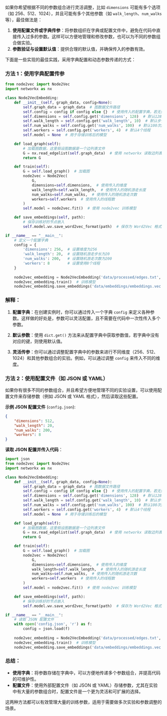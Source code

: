 如果你希望根据不同的参数组合进行灵活调整，比如 `dimensions` 可能有多个选项（如 256、512、1024），并且可能有多个其他参数（如 `walk_length`、`num_walks` 等），最佳做法是：

1. **使用配置文件或字典传参**：将参数组织在字典或配置文件中，避免在代码中直接传入过多的参数。这样可以方便地管理和修改参数，也可以为不同的参数组合做实验。
2. **参数验证与设置默认值**：提供合理的默认值，并确保传入的参数有效。

下面是一些实现的最佳实践，采用字典配置和动态参数传递的方式：

### 方法 1：使用字典配置传参

```python
from node2vec import Node2Vec
import networkx as nx

class Node2VecEmbedding:
    def __init__(self, graph_data, config=None):
        self.graph_data = graph_data  # 图数据文件路径
        self.config = config if config else {}  # 使用传入的配置字典，若无则为空字典
        self.dimensions = self.config.get('dimensions', 128)  # 默认128维
        self.walk_length = self.config.get('walk_length', 10)  # 默认步长10
        self.num_walks = self.config.get('num_walks', 100)  # 默认100次游走
        self.workers = self.config.get('workers', 4)  # 默认4个线程
        self.model = None  # 用于存储训练后的模型

    def load_graph(self):
        # 加载图数据，这里假设图数据是一个边列表文件
        G = nx.read_edgelist(self.graph_data)  # 使用 networkx 读取边列表文件
        return G

    def train(self):
        G = self.load_graph()  # 加载图
        node2vec = Node2Vec(
            G, 
            dimensions=self.dimensions,  # 使用传入的维度
            walk_length=self.walk_length,  # 使用传入的随机游走长度
            num_walks=self.num_walks,  # 使用传入的随机游走次数
            workers=self.workers  # 使用传入的线程数
        )
        self.model = node2vec.fit()  # 使用 node2vec 训练模型

    def save_embeddings(self, path):
        # 保存训练好的节点嵌入
        self.model.wv.save_word2vec_format(path)  # 保存为 Word2Vec 格式的文件

if __name__ == "__main__":
    # 定义一个配置字典
    config = {
        'dimensions': 256,  # 设置维度为256
        'walk_length': 20,  # 设置随机游走步长为20
        'num_walks': 200,   # 设置随机游走次数为200
        'workers': 8        # 设置使用8个线程
    }
    
    node2vec_embedding = Node2VecEmbedding('data/processed/edges.txt', config)  # 传入图数据路径和配置字典
    node2vec_embedding.train()  # 训练模型
    node2vec_embedding.save_embeddings('data/embeddings/embeddings.vec')  # 保存嵌入结果
```

### 解释：
1. **配置字典**：在创建实例时，你可以通过传入一个字典 `config` 来定义各种参数。这样做的好处是，参数可以灵活配置，且不需要在代码中一次性传入多个参数。
   
2. **默认参数**：使用 `dict.get()` 方法来从配置字典中获取参数值，若字典中没有对应的键，则使用默认值。

3. **灵活传参**：你可以通过调整配置字典中的参数来进行不同维度（256、512、1024）和其他参数组合的实验。例如，可以通过调整 `config` 来传入不同的维度。

### 方法 2：使用配置文件（如 JSON 或 YAML）
如果你有很多不同的参数组合，并且希望方便地管理不同的实验设置，可以使用配置文件来存储参数（例如 JSON 或 YAML 格式），然后读取这些配置。

**示例 JSON 配置文件** (`config.json`):

```json
{
    "dimensions": 512,
    "walk_length": 20,
    "num_walks": 200,
    "workers": 8
}
```

**读取 JSON 配置并传入代码**：

```python
import json
from node2vec import Node2Vec
import networkx as nx

class Node2VecEmbedding:
    def __init__(self, graph_data, config=None):
        self.graph_data = graph_data  # 图数据文件路径
        self.config = config if config else {}  # 使用传入的配置字典，若无则为空字典
        self.dimensions = self.config.get('dimensions', 128)  # 默认128维
        self.walk_length = self.config.get('walk_length', 10)  # 默认步长10
        self.num_walks = self.config.get('num_walks', 100)  # 默认100次游走
        self.workers = self.config.get('workers', 4)  # 默认4个线程
        self.model = None  # 用于存储训练后的模型

    def load_graph(self):
        # 加载图数据，这里假设图数据是一个边列表文件
        G = nx.read_edgelist(self.graph_data)  # 使用 networkx 读取边列表文件
        return G

    def train(self):
        G = self.load_graph()  # 加载图
        node2vec = Node2Vec(
            G, 
            dimensions=self.dimensions,  # 使用传入的维度
            walk_length=self.walk_length,  # 使用传入的随机游走长度
            num_walks=self.num_walks,  # 使用传入的随机游走次数
            workers=self.workers  # 使用传入的线程数
        )
        self.model = node2vec.fit()  # 使用 node2vec 训练模型

    def save_embeddings(self, path):
        # 保存训练好的节点嵌入
        self.model.wv.save_word2vec_format(path)  # 保存为 Word2Vec 格式的文件

if __name__ == "__main__":
    # 读取 JSON 配置文件
    with open('config.json', 'r') as f:
        config = json.load(f)
    
    node2vec_embedding = Node2VecEmbedding('data/processed/edges.txt', config)  # 传入图数据路径和配置字典
    node2vec_embedding.train()  # 训练模型
    node2vec_embedding.save_embeddings('data/embeddings/embeddings.vec')  # 保存嵌入结果
```

### 总结：
- **使用字典**：将参数存储在字典中，可以方便地传递多个参数组合，并提高代码的可维护性。
- **配置文件**：使用外部配置文件（如 JSON 或 YAML）存储参数，尤其在实验中有大量的参数组合时，配置文件是一个更为灵活和可扩展的选择。

这两种方法都可以有效管理大量的训练参数，适用于需要做多次实验和参数调整的场景。